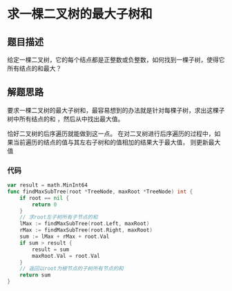 # 求一棵二叉树的最大子树和
## 题目描述
给定一棵二叉树，它的每个结点都是正整数或负整数，如何找到一棵子树，使得它所有结点的和最大？

## 解题思路
要求一棵二叉树的最大子树和，最容易想到的办法就是针对每棵子树，求出这棵子树中所有结点的和
，然后从中找出最大值。

恰好二叉树的后序遍历就能做到这一点。
在对二叉树进行后序遍历的过程中，如果当前遍历的结点的值与其左右子树和的值相加的结果大于最大值，
则更新最大值

### 代码
```go
var result = math.MinInt64
func findMaxSubTree(root *TreeNode, maxRoot *TreeNode) int {
	if root == nil {
		return 0
	}
	// 求root左子树所有子节点的和
	lMax := findMaxSubTree(root.Left, maxRoot)
	rMax := findMaxSubTree(root.Right, maxRoot)
	sum := lMax + rMax + root.Val
	if sum > result {
		result = sum
		maxRoot.Val = root.Val
	}
	// 返回以root为根节点的子树所有节点的和
	return sum
}
```
